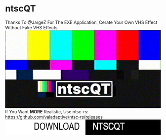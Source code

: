 # ntscQT
Thanks To @JargeZ For The EXE Application, Cerate Your Own VHS Effect Without Fake VHS Effects
![image alt](https://github.com/RayyanMakesVHS/ntscQT/blob/main/ntscQT.png?raw=true)
If You Want **MORE** Realistic, Use ntsc-rs: https://github.com/valadaptive/ntsc-rs/releases
[<img alt="Download Free" src="https://github.com/RayyanMakesVHS/ntscQT/blob/main/Download%20Free!.jpg?raw=true" height="50">](https://github.com/RayyanMakesVHS/ntscQT/releases/download/v1/ntscQT.exe)

